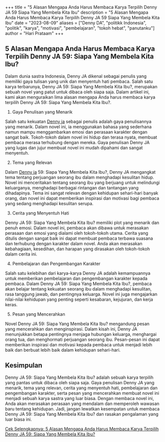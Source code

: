 ﻿+++
title = "5 Alasan Mengapa Anda Harus Membaca Karya Terpilih Denny JA 59 Siapa Yang Membela Kita Ibu"
description = "5 Alasan Mengapa Anda Harus Membaca Karya Terpilih Denny JA 59 Siapa Yang Membela Kita Ibu"
date = "2023-08-09"
aliases = ["Denny DA", "politikk Indonesia", "politik", "karya", "motivasi", "pembelajaran", "tokoh hebat", "panutanku"]
author = "Hari Prataam"
+++

## 5 Alasan Mengapa Anda Harus Membaca Karya Terpilih Denny JA 59: Siapa Yang Membela Kita Ibu?

Dalam dunia sastra Indonesia, Denny JA dikenal sebagai penulis yang memiliki gaya tulisan yang unik dan menyentuh hati pembaca. Salah satu karya terbarunya, Denny JA 59: Siapa Yang Membela Kita Ibu?, merupakan sebuah novel yang patut untuk dibaca oleh siapa saja. Dalam artikel ini, kami akan menguraikan lima alasan mengapa Anda harus membaca karya terpilih Denny JA 59: Siapa Yang Membela Kita Ibu?. 

1. Gaya Penulisan yang Menarik

Salah satu kekuatan [Denny ja](https://www.youtube.com/watch?v=x2RXFMw-Odk) sebagai penulis adalah gaya penulisannya yang menarik. Dalam novel ini, ia menggunakan bahasa yang sederhana namun mampu menggambarkan emosi dan perasaan karakter dengan sangat baik. Tokoh-tokoh dalam novel ini hidup dan terasa nyata, membuat pembaca merasa terhubung dengan mereka. Gaya penulisan Denny JA yang lugas dan jujur membuat novel ini mudah dipahami dan sangat menyentuh.

2. Tema yang Relevan

Dalam [Denny ja](https://www.youtube.com/watch?v=x2RXFMw-Odk) 59: Siapa Yang Membela Kita Ibu?, Denny JA mengangkat tema tentang perjuangan seorang ibu dalam menghadapi kesulitan hidup. Novel ini menceritakan tentang seorang ibu yang berjuang untuk melindungi keluarganya, menghadapi berbagai rintangan dan tantangan yang dihadapinya. Tema ini sangat relevan dengan kehidupan sehari-hari banyak orang, dan novel ini dapat memberikan inspirasi dan motivasi bagi pembaca yang sedang menghadapi kesulitan serupa.

3. Cerita yang Menyentuh Hati

Denny JA 59: Siapa Yang Membela Kita Ibu? memiliki plot yang menarik dan penuh emosi. Dalam novel ini, pembaca akan dibawa untuk merasakan perasaan dan emosi yang dialami oleh tokoh-tokoh utama. Cerita yang ditulis dengan sangat baik ini dapat membuat pembaca terbawa suasana dan terhubung dengan karakter dalam novel. Anda akan merasakan kebahagiaan, kesedihan, dan harapan yang dirasakan oleh tokoh-tokoh dalam cerita ini.

4. Pembelajaran dan Pengembangan Karakter

Salah satu kelebihan dari karya-karya Denny JA adalah kemampuannya untuk memberikan pembelajaran dan pengembangan karakter kepada pembaca. Dalam Denny JA 59: Siapa Yang Membela Kita Ibu?, pembaca akan belajar tentang kekuatan seorang ibu dalam menghadapi kesulitan, rasa tanggung jawab, dan pentingnya keluarga. Novel ini juga mengajarkan nilai-nilai kehidupan yang penting seperti kesabaran, kejujuran, dan kerja keras.

5. Pesan yang Mencerahkan

Novel Denny JA 59: Siapa Yang Membela Kita Ibu? mengandung pesan yang mencerahkan dan menginspirasi. Dalam kisah ini, Denny JA menunjukkan betapa pentingnya menjaga hubungan keluarga, menghargai orang tua, dan menghormati perjuangan seorang ibu. Pesan-pesan ini dapat memberikan inspirasi dan motivasi kepada pembaca untuk menjadi lebih baik dan berbuat lebih baik dalam kehidupan sehari-hari.

## Kesimpulan

Denny JA 59: Siapa Yang Membela Kita Ibu? adalah sebuah karya terpilih yang pantas untuk dibaca oleh siapa saja. Gaya penulisan Denny JA yang menarik, tema yang relevan, cerita yang menyentuh hati, pembelajaran dan pengembangan karakter, serta pesan yang mencerahkan membuat novel ini menjadi sebuah karya sastra yang luar biasa. Dengan membaca novel ini, Anda akan merasakan perasaan yang mendalam dan memperoleh wawasan baru tentang kehidupan. Jadi, jangan lewatkan kesempatan untuk membaca Denny JA 59: Siapa Yang Membela Kita Ibu? dan rasakan pengalaman yang luar biasa ini.

[Cek Selengkapnya: 5 Alasan Mengapa Anda Harus Membaca Karya Terpilih Denny JA 59: Siapa Yang Membela Kita Ibu?](https://www.youtube.com/watch?v=x2RXFMw-Odk)
